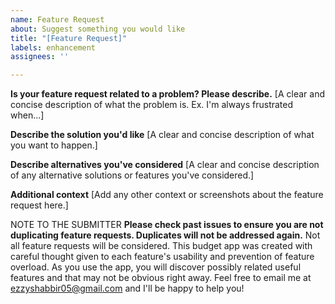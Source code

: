 ```yaml
---
name: Feature Request
about: Suggest something you would like
title: "[Feature Request]"
labels: enhancement
assignees: ''

---
```


**Is your feature request related to a problem? Please describe.**
[A clear and concise description of what the problem is. Ex. I'm always frustrated when...]

**Describe the solution you'd like**
[A clear and concise description of what you want to happen.]

**Describe alternatives you've considered**
[A clear and concise description of any alternative solutions or features you've considered.]

**Additional context**
[Add any other context or screenshots about the feature request here.]

NOTE TO THE SUBMITTER
**Please check past issues to ensure you are not duplicating feature requests. Duplicates will not be addressed again.**
Not all feature requests will be considered. This budget app was created with careful thought given to each feature's usability and prevention of feature overload. As you use the app, you will discover possibly related useful features and that may not be obvious right away. 
Feel free to email me at ezzyshabbir05@gmail.com and I'll be happy to help you!

